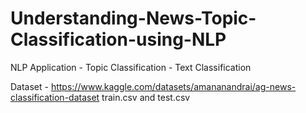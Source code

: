 # Understanding-News-Topic-Classification-using-NLP
NLP Application - Topic Classification - Text Classification

Dataset - https://www.kaggle.com/datasets/amananandrai/ag-news-classification-dataset train.csv and test.csv

